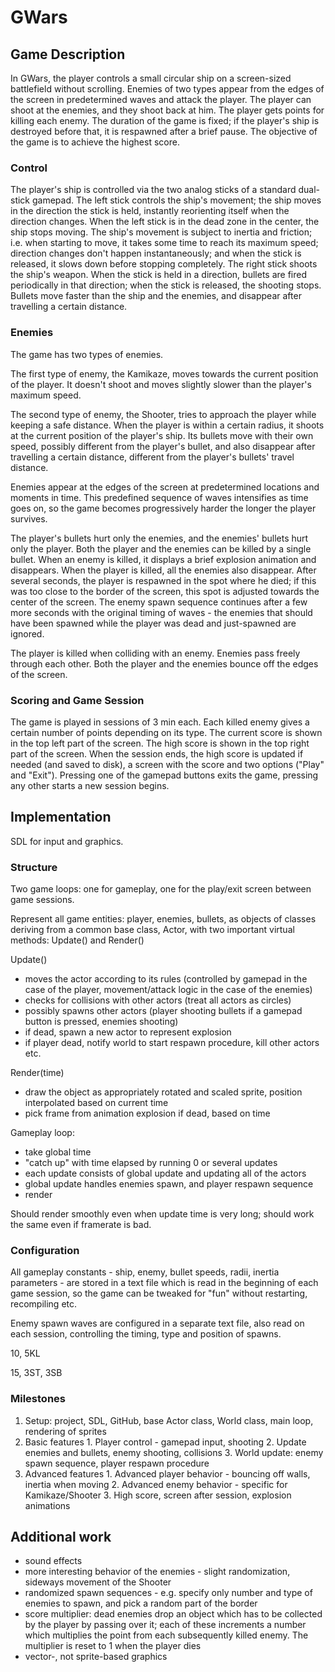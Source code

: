 # GWars

## Game Description

In GWars, the player controls a small circular ship on a screen-sized battlefield without scrolling.
Enemies of two types appear from the edges of the screen in predetermined waves and attack the player.
The player can shoot at the enemies, and they shoot back at him. The player gets points for killing each enemy.
The duration of the game is fixed; if the player's ship is destroyed before that, it is respawned after a brief pause.
The objective of the game is to achieve the highest score.

### Control

The player's ship is controlled via the two analog sticks of a standard dual-stick gamepad.
The left stick controls the ship's movement; the ship moves in the direction the stick is held, instantly reorienting itself
when the direction changes. When the left stick is in the dead zone in the center, the ship stops moving.
The ship's movement is subject to inertia and friction; i.e. when starting to move, it takes some time to reach its
maximum speed; direction changes don't happen instantaneously; and when the stick is released, it slows down before
stopping completely.
The right stick shoots the ship's weapon. When the stick is held in a direction, bullets are fired periodically in that
direction; when the stick is released, the shooting stops. Bullets move faster than the ship and the enemies, and disappear
after travelling a certain distance.

### Enemies

The game has two types of enemies.

The first type of enemy, the Kamikaze, moves towards the current position of the player.
It doesn't shoot and moves slightly slower than the player's maximum speed.

The second type of enemy, the Shooter, tries to approach the player while keeping a safe distance.
When the player is within a certain radius, it shoots at the current position of the player's ship.
Its bullets move with their own speed, possibly different from the player's bullet, and also disappear after
travelling a certain distance, different from the player's bullets' travel distance.

Enemies appear at the edges of the screen at predetermined locations and moments in time.
This predefined sequence of waves intensifies as time goes on, so the game becomes progressively harder the
longer the player survives.

The player's bullets hurt only the enemies, and the enemies' bullets hurt only the player.
Both the player and the enemies can be killed by a single bullet. When an enemy is killed, it displays a brief
explosion animation and disappears. When the player is killed, all the enemies also disappear. After several seconds,
the player is respawned in the spot where he died; if this was too close to the border of the screen, this spot is adjusted
towards the center of the screen. The enemy spawn sequence continues after a few more seconds with the original
timing of waves - the enemies that should have been spawned while the player was dead and just-spawned are ignored.

The player is killed when colliding with an enemy. Enemies pass freely through each other. Both the player and the enemies
bounce off the edges of the screen.

### Scoring and Game Session

The game is played in sessions of 3 min each. 
Each killed enemy gives a certain number of points depending on its type.
The current score is shown in the top left part of the screen. The high score is shown in the top right part of the screen.
When the session ends, the high score is updated if needed (and saved to disk), a screen with the score and two options
("Play" and "Exit"). Pressing one of the gamepad buttons exits the game, pressing any other starts a new session begins.

## Implementation

SDL for input and graphics.

### Structure

Two game loops: one for gameplay, one for the play/exit screen between game sessions.

Represent all game entities: player, enemies, bullets, as objects of classes deriving from a common base class, Actor,
with two important virtual methods: Update() and Render()

Update() 
  * moves the actor according to its rules (controlled by gamepad in the case of the player, movement/attack logic in the case of the enemies)
  * checks for collisions with other actors (treat all actors as circles)
  * possibly spawns other actors (player shooting bullets if a gamepad button is pressed, enemies shooting)
  * if dead, spawn a new actor to represent explosion
  * if player dead, notify world to start respawn procedure, kill other actors etc.
  
Render(time)
  * draw the object as appropriately rotated and scaled sprite, position interpolated based on current time
  * pick frame from animation explosion if dead, based on time
  
Gameplay loop:
  * take global time
  * "catch up" with time elapsed by running 0 or several updates
  * each update consists of global update and updating all of the actors
  * global update handles enemies spawn, and player respawn sequence
  * render
  
Should render smoothly even when update time is very long; should work the same even if framerate is bad.
  
### Configuration

All gameplay constants - ship, enemy, bullet speeds, radii, inertia parameters - are stored in a text file which
is read in the beginning of each game session, so the game can be tweaked for "fun" without restarting, recompiling etc.

Enemy spawn waves are configured in a separate text file, also read on each session, controlling the timing, type and position of spawns.

10, 5KL

15, 3ST, 3SB

### Milestones

  1. Setup: project, SDL, GitHub, base Actor class, World class, main loop, rendering of sprites
  2. Basic features
    1. Player control - gamepad input, shooting
    2. Update enemies and bullets, enemy shooting, collisions
    3. World update: enemy spawn sequence, player respawn procedure  
  3. Advanced features
    1. Advanced player behavior - bouncing off walls, inertia when moving
    2. Advanced enemy behavior - specific for Kamikaze/Shooter
    3. High score, screen after session, explosion animations

## Additional work

  * sound effects
  * more interesting behavior of the enemies - slight randomization, sideways movement of the Shooter
  * randomized spawn sequences - e.g. specify only number and type of enemies to spawn, and pick a random part of the border
  * score multiplier: dead enemies drop an object which has to be collected by the player by passing over it;
    each of these increments a number which multiplies the point from each subsequently killed enemy. The
    multiplier is reset to 1 when the player dies
  * vector-, not sprite-based graphics
